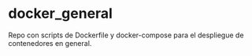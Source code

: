 # docker_general
Repo con scripts de Dockerfile y docker-compose para el despliegue de contenedores en general.
